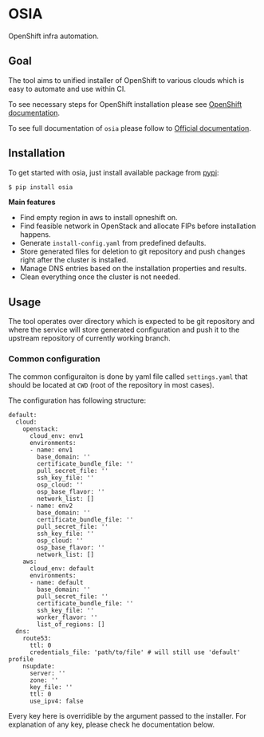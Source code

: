 # OSIA

OpenShift infra automation.

## Goal

The tool aims to unified installer of OpenShift to various clouds which is
easy to automate and use within CI.

To see necessary steps for OpenShift installation please see [OpenShift documentation](https://docs.openshift.com).

To see full documentation of `osia` please follow to [Official documentation](https://redhat-cop.github.io/osia).

## Installation

To get started with osia, just install available package from [pypi](pypi.org):

```bash
$ pip install osia
```


__Main features__

* Find empty region in aws to install opneshift on.
* Find feasible network in OpenStack and allocate FIPs before installation happens.
* Generate `install-config.yaml` from predefined defaults.
* Store generated files for deletion to git repository and push changes right after the cluster is installed.
* Manage DNS entries based on the installation properties and results.
* Clean everything once the cluster is not needed.




## Usage

The tool operates over directory which is expected to be git repository and where the service will
store generated configuration and push it to the upstream repository of currently working branch.

### Common configuration

The common configuraiton is done by yaml file called `settings.yaml` that should be located at
`CWD` (root of the repository in most cases).

The configuration has following structure:

```
default:
  cloud:
    openstack:
      cloud_env: env1
      environments:
      - name: env1
        base_domain: ''
        certificate_bundle_file: ''
        pull_secret_file: ''
        ssh_key_file: ''
        osp_cloud: ''
        osp_base_flavor: ''
        network_list: []
      - name: env2
        base_domain: ''
        certificate_bundle_file: ''
        pull_secret_file: ''
        ssh_key_file: ''
        osp_cloud: ''
        osp_base_flavor: ''
        network_list: []
    aws:
      cloud_env: default
      environments:
      - name: default
        base_domain: ''
        pull_secret_file: ''
        certificate_bundle_file: ''
        ssh_key_file: ''
        worker_flavor: '' 
        list_of_regions: []
  dns:
    route53:
      ttl: 0
      credentials_file: 'path/to/file' # will still use 'default' profile
    nsupdate:
      server: ''
      zone: ''
      key_file: ''
      ttl: 0 
      use_ipv4: false
```

Every key here is overridible by the argument passed to the installer.
For explanation of any key, please check he documentation below.

